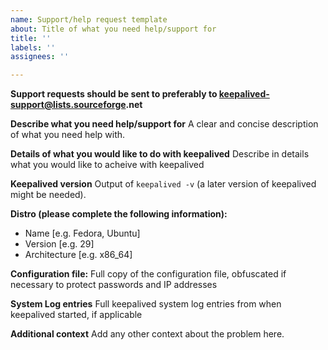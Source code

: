 ```yaml
---
name: Support/help request template
about: Title of what you need help/support for
title: ''
labels: ''
assignees: ''

---
```


__Support requests should be sent to preferably to keepalived-support@lists.sourceforge.net__

**Describe what you need help/support for**
A clear and concise description of what you need help with.

**Details of what you would like to do with keepalived**
Describe in details what you would like to acheive with keepalived

**Keepalived version**
Output of `keepalived -v` (a later version of keepalived might be needed).

**Distro (please complete the following information):**
 - Name [e.g. Fedora, Ubuntu]
 - Version [e.g. 29]
 - Architecture [e.g. x86_64]

**Configuration file:**
Full copy of the configuration file, obfuscated if necessary to protect passwords and IP addresses

**System Log entries**
Full keepalived system log entries from when keepalived started, if applicable

**Additional context**
Add any other context about the problem here.
